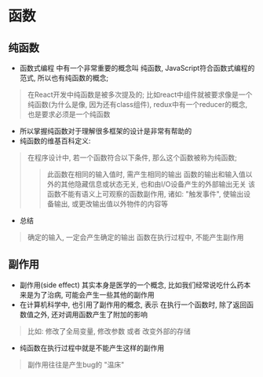 # 函数

## 纯函数

- 函数式编程 中有一个非常重要的概念叫 纯函数, JavaScript符合函数式编程的范式, 所以也有纯函数的概念;

> 在React开发中纯函数是被多次提及的;
> 比如react中组件就被要求像是一个纯函数(为什么是像, 因为还有class组件), redux中有一个reducer的概念, 也是要求必须是一个纯函数 

- 所以掌握纯函数对于理解很多框架的设计是非常有帮助的
- 纯函数的维基百科定义:

> 在程序设计中, 若一个函数符合以下条件, 那么这个函数被称为纯函数;
>> 此函数在相同的输入值时, 需产生相同的输出
>> 函数的输出和输入值以外的其他隐藏信息或状态无关, 也和由I/O设备产生的外部输出无关
>> 该函数不能有语义上可观察的函数副作用, 诸如: "触发事件", 使输出设备输出, 或更改输出值以外物件的内容等

- 总结

> 确定的输入, 一定会产生确定的输出
> 函数在执行过程中, 不能产生副作用

## 副作用

- 副作用(side effect) 其实本身是医学的一个概念, 比如我们经常说吃什么药本来是为了治病, 可能会产生一些其他的副作用
- 在计算机科学中,  也引用了副作用的概念, 表示 在执行一个函数时, 除了返回函数值之外, 还对调用函数产生了附加的影响

> 比如: 修改了全局变量, 修改参数 或者 改变外部的存储

- 纯函数在执行过程中就是不能产生这样的副作用

> 副作用往往是产生bug的 "温床"